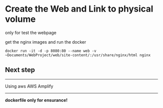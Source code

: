 # Create the Web and Link to physical volume
only for test the webpage

get the nginx images
and
run the docker
```=dockerfile
docker run -it -d -p 8080:80 --name web -v ~Documents/WebProject/web/site-content/:/usr/share/nginx/html nginx
```

## Next step
---
Using aws AWS Amplify 

---
**dockerfile only for ensurance!**
